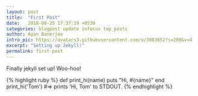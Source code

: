 ```yaml
---
layout: post
title:  "First Post"
date:   2018-08-25 17:37:19 +0530
categories: blogpost update infocus top_posts
author: Ayan Banerjee
intro_pic: https://avatars3.githubusercontent.com/u/3083652?s=200&v=4
excerpt: "Setting up Jekyll!"
permalink: first-post
---
```


Finally jekyll set up! Woo-hoo!

{% highlight ruby %}
def print_hi(name)
  puts "Hi, #{name}"
end
print_hi('Tom')
#=> prints 'Hi, Tom' to STDOUT.
{% endhighlight %}
